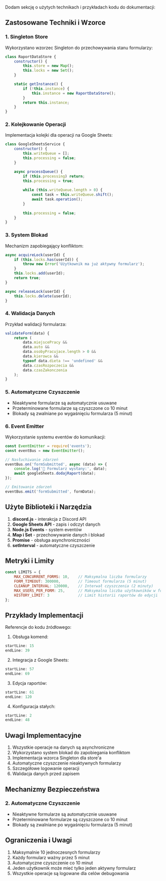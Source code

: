 Dodam sekcję o użytych technikach i przykładach kodu do dokumentacji:

## Zastosowane Techniki i Wzorce

### 1. Singleton Store
Wykorzystano wzorzec Singleton do przechowywania stanu formularzy:

```javascript
class RaportDataStore {
    constructor() {
        this.store = new Map();
        this.locks = new Set();
    }

    static getInstance() {
        if (!this.instance) {
            this.instance = new RaportDataStore();
        }
        return this.instance;
    }
}
```

### 2. Kolejkowanie Operacji
Implementacja kolejki dla operacji na Google Sheets:

```javascript
class GoogleSheetsService {
    constructor() {
        this.writeQueue = [];
        this.processing = false;
    }

    async processQueue() {
        if (this.processing) return;
        this.processing = true;
        
        while (this.writeQueue.length > 0) {
            const task = this.writeQueue.shift();
            await task.operation();
        }
        
        this.processing = false;
    }
}
```

### 3. System Blokad
Mechanizm zapobiegający konfliktom:

```javascript
async acquireLock(userId) {
    if (this.locks.has(userId)) {
        throw new Error('Użytkownik ma już aktywny formularz');
    }
    this.locks.add(userId);
    return true;
}

async releaseLock(userId) {
    this.locks.delete(userId);
}
```

### 4. Walidacja Danych
Przykład walidacji formularza:

```javascript
validateForm(data) {
    return (
        data.miejscePracy && 
        data.auto && 
        data.osobyPracujace.length > 0 && 
        data.kierowca &&
        typeof data.dieta !== 'undefined' &&
        data.czasRozpoczecia && 
        data.czasZakonczenia
    );
}
```

### 5. Automatyczne Czyszczenie
- Nieaktywne formularze są automatycznie usuwane
- Przeterminowane formularze są czyszczone co 10 minut
- Blokady są zwalniane po wygaśnięciu formularza (5 minut)

### 6. Event Emitter
Wykorzystanie systemu eventów do komunikacji:

```javascript
const EventEmitter = require('events');
const eventBus = new EventEmitter();

// Nasłuchiwanie zdarzeń
eventBus.on('formSubmitted', async (data) => {
    console.log('📝 Formularz wysłany:', data);
    await googleSheets.dodajRaport(data);
});

// Emitowanie zdarzeń
eventBus.emit('formSubmitted', formData);
```

## Użyte Biblioteki i Narzędzia

1. **discord.js** - interakcja z Discord API
2. **Google Sheets API** - zapis i odczyt danych
3. **Node.js Events** - system eventów
4. **Map i Set** - przechowywanie danych i blokad
5. **Promise** - obsługa asynchroniczności
6. **setInterval** - automatyczne czyszczenie

## Metryki i Limity

```javascript
const LIMITS = {
    MAX_CONCURRENT_FORMS: 10,    // Maksymalna liczba formularzy
    FORM_TIMEOUT: 300000,        // Timeout formularza (5 minut)
    CLEANUP_INTERVAL: 120000,    // Interwał czyszczenia (2 minuty)
    MAX_USERS_PER_FORM: 25,      // Maksymalna liczba użytkowników w formularzu
    HISTORY_LIMIT: 3             // Limit historii raportów do edycji
};
```

## Przykłady Implementacji

Referencje do kodu źródłowego:

1. Obsługa komend:
```javascript:commands/raport.js
startLine: 15
endLine: 39
```

2. Integracja z Google Sheets:
```javascript:utils/googleSheets.js
startLine: 57
endLine: 69
```

3. Edycja raportów:
```javascript:commands/edytujRaport.js
startLine: 61
endLine: 120
```

4. Konfiguracja stałych:
```javascript:config/config.js
startLine: 2
endLine: 48
```

## Uwagi Implementacyjne

1. Wszystkie operacje na danych są asynchroniczne
2. Wykorzystano system blokad do zapobiegania konfliktom
3. Implementacja wzorca Singleton dla store'a
4. Automatyczne czyszczenie nieaktywnych formularzy
5. Szczegółowe logowanie operacji
6. Walidacja danych przed zapisem

## Mechanizmy Bezpieczeństwa

### 2. Automatyczne Czyszczenie
- Nieaktywne formularze są automatycznie usuwane
- Przeterminowane formularze są czyszczone co 10 minut
- Blokady są zwalniane po wygaśnięciu formularza (5 minut)

## Ograniczenia i Uwagi
1. Maksymalnie 10 jednoczesnych formularzy
2. Każdy formularz ważny przez 5 minut
3. Automatyczne czyszczenie co 10 minut
4. Jeden użytkownik może mieć tylko jeden aktywny formularz
5. Wszystkie operacje są logowane dla celów debugowania
